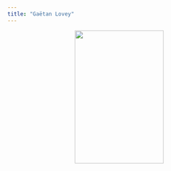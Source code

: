 ```yaml
---
title: "Gaëtan Lovey"
---
```

<p> </p>

<p> </p>

<p> </p>

<p> </p>

<p align="center">
  <img src="/profile.png" width="200" height="300"/>
</p>
